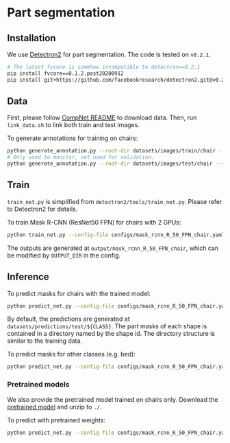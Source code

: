 # Part segmentation

## Installation

We use [Detectron2](https://github.com/facebookresearch/detectron2) for part segmentation.
The code is tested on `v0.2.1`.

```bash
# The latest fvcore is somehow incompatible to detectron==0.2.1
pip install fvcore==0.1.2.post20200912
pip install git+https://github.com/facebookresearch/detectron2.git@v0.2.1
```

## Data

First, please follow [CompNet README](../CompNet/README.md) to download data.
Then, run `link_data.sh` to link both train and test images.

To generate annotations for training on chairs:
```bash
python generate_annotation.py --root-dir datasets/images/train/chair --shape-list-fn datasets/images/train/chair/train_chairs.txt --output-path datasets/annotations/chair/instances_train.pkl
# Only used to monitor, not used for validation.
python generate_annotation.py --root-dir datasets/images/test/chair --shape-list-fn datasets/images/test/chair/test_chairs.txt --output-path datasets/annotations/chair/instances_test.pkl
```

## Train

`train_net.py` is simplified from `detectron2/tools/train_net.py`. Please refer to Detectron2 for details.

To train Mask R-CNN (ResNet50 FPN) for chairs with 2 GPUs:
```bash
python train_net.py --config-file configs/mask_rcnn_R_50_FPN_chair.yaml --num-gpus 2
```
The outputs are generated at `output/mask_rcnn_R_50_FPN_chair`, which can be modified by `OUTPUT_DIR` in the config.

## Inference

To predict masks for chairs with the trained model:
```bash
python predict_net.py --config-file configs/mask_rcnn_R_50_FPN_chair.yaml
```
By default, the predictions are generated at `datasets/predictions/test/${CLASS}`. The part masks of each shape is contained in a directory named by the shape id. The directory structure is similar to the training data.

To predict masks for other classes (e.g. bed):
```bash
python predict_net.py --config-file configs/mask_rcnn_R_50_FPN_chair.yaml --root-dir datasets/images/test/bed --output-dir datasets/predictions/test/bed
```

### Pretrained models

We also provide the pretrained model trained on chairs only.
Download the [pretrained model](https://drive.google.com/drive/folders/122kHzc01bF2pPMzMbP9xZWo0HhOgJd37?usp=share_link) and unzip to `./`.

To predict with pretrained weights:
```bash
python predict_net.py --config-file configs/mask_rcnn_R_50_FPN_chair.yaml --output-dir datasets/predictions_pretrained/test/chair --custom-weights --opts MODEL.WEIGHTS pretrained/mask_rcnn_R_50_FPN_chair/model_final.pth
```
